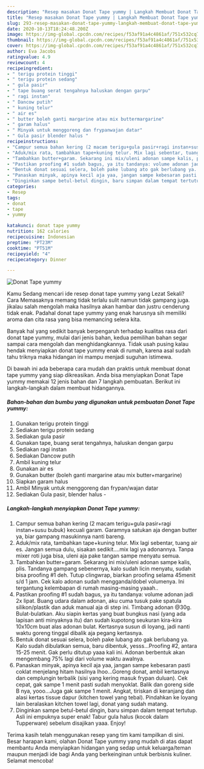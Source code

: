 ```yaml
---
description: "Resep masakan Donat Tape yummy | Langkah Membuat Donat Tape yummy Yang Enak Dan Lezat"
title: "Resep masakan Donat Tape yummy | Langkah Membuat Donat Tape yummy Yang Enak Dan Lezat"
slug: 293-resep-masakan-donat-tape-yummy-langkah-membuat-donat-tape-yummy-yang-enak-dan-lezat
date: 2020-10-13T18:24:48.200Z
image: https://img-global.cpcdn.com/recipes/f53af91a4c4861af/751x532cq70/donat-tape-yummy-foto-resep-utama.jpg
thumbnail: https://img-global.cpcdn.com/recipes/f53af91a4c4861af/751x532cq70/donat-tape-yummy-foto-resep-utama.jpg
cover: https://img-global.cpcdn.com/recipes/f53af91a4c4861af/751x532cq70/donat-tape-yummy-foto-resep-utama.jpg
author: Eva Jacobs
ratingvalue: 4.9
reviewcount: 4
recipeingredient:
- " terigu protein tinggi"
- " terigu protein sedang"
- " gula pasir"
- " tape buang serat tengahnya haluskan dengan garpu"
- " ragi instan"
- " Dancow putih"
- " kuning telur"
- " air es"
- " butter boleh ganti margarine atau mix buttermargarine"
- " garam halus"
- " Minyak untuk menggoreng dan frypanwajan datar"
- " Gula pasir blender halus "
recipeinstructions:
- "Campur semua bahan kering (2 macam terigu+gula pasir+ragi instan+susu bubuk) kecuali garam. Garamnya satukan aja dengan butter ya, biar gampang masukinnya nanti bareng."
- "Aduk/mix rata, tambahkan tape+kuning telur. Mix lagi sebentar, tuang air es. Jangan semua dulu, sisakan sedikit....mix lagi ya adonannya. Tanpa mixer roti juga bisa, uleni aja pake tangan sampe menyatu semua."
- "Tambahkan butter+garam. Sekarang ini mix/uleni adonan sampe kalis, plis. Tandanya gampang sebenernya, kalo sudah licin menyatu, sudah bisa proofing #1 deh. Tutup clingwrap, biarkan proofing selama 45menit s/d 1 jam. Cek kalo adonan sudah mengganda/dobel volumenya. Ini tergantung kelembapan di rumah masing-masing yaaah.."
- "Pastikan proofing #1 sudah bagus, ya itu tandanya: volume adonan jadi 2x lipat. Buang udara dalam adonan, aku cuma tusuk pake spatula silikon/plastik dan aduk manual aja di step ini. Timbang adonan @30g. Bulat-bulatkan. Aku siapin kertas yang buat bungkus nasi (yang ada lapisan anti minyaknya itu) dan sudah kupotong seukuran kira-kira 10x10cm buat alas adonan bulat. Kertasnya susun di loyang, jadi nanti waktu goreng tinggal dibalik aja pegang kertasnya."
- "Bentuk donat sesuai selera, boleh pake lubang ato gak berlubang ya. Kalo sudah dibulatkan semua, baru dibentuk, yesss...Proofing #2, antara 15-25 menit. Gak perlu ditutup yaaa kali ini. Adonan berbentuk akan mengembang 75% lagi dari volume waktu awalnya."
- "Panaskan minyak, apinya kecil aja yaa, jangan sampe kebesaran pasti coklat menjelang hitam hasilnya lhoo...Goreng donat, ambil kertasnya dan cemplungin terbalik (sisi yang kering masuk frypan duluan). Cek cepat, gak sampe 1 menit pasti sudah menyoklat. Balik dan goreng side B nya, yooo...Juga gak sampe 1 menit. Angkat, tiriskan di keranjang dan alasi kertas tissue dapur (kitchen towel yang tebal). Pindahkan ke loyang lain beralaskan kitchen towel lagi, donat yang sudah matang."
- "Dinginkan sampe betul-betul dingin, baru simpan dalam tempat tertutup. Asli ini empuknya super enak! Tabur gula halus (kocok dalam Tupperware) sebelum disajikan yaaa. Enjoy!"
categories:
- Resep
tags:
- donat
- tape
- yummy

katakunci: donat tape yummy 
nutrition: 162 calories
recipecuisine: Indonesian
preptime: "PT23M"
cooktime: "PT51M"
recipeyield: "4"
recipecategory: Dinner

---
```



![Donat Tape yummy](https://img-global.cpcdn.com/recipes/f53af91a4c4861af/751x532cq70/donat-tape-yummy-foto-resep-utama.jpg)

Kamu Sedang mencari ide resep donat tape yummy yang Lezat Sekali? Cara Memasaknya memang tidak terlalu sulit namun tidak gampang juga. jikalau salah mengolah maka hasilnya akan hambar dan justru cenderung tidak enak. Padahal donat tape yummy yang enak harusnya sih memiliki aroma dan cita rasa yang bisa memancing selera kita.



Banyak hal yang sedikit banyak berpengaruh terhadap kualitas rasa dari donat tape yummy, mulai dari jenis bahan, kedua pemilihan bahan segar sampai cara mengolah dan menghidangkannya. Tidak usah pusing kalau hendak menyiapkan donat tape yummy enak di rumah, karena asal sudah tahu triknya maka hidangan ini mampu menjadi suguhan istimewa.


Di bawah ini ada beberapa cara mudah dan praktis untuk membuat donat tape yummy yang siap dikreasikan. Anda bisa menyiapkan Donat Tape yummy memakai 12 jenis bahan dan 7 langkah pembuatan. Berikut ini langkah-langkah dalam membuat hidangannya.

<!--inarticleads1-->

##### Bahan-bahan dan bumbu yang digunakan untuk pembuatan Donat Tape yummy:

1. Gunakan  terigu protein tinggi
1. Sediakan  terigu protein sedang
1. Sediakan  gula pasir
1. Gunakan  tape, buang serat tengahnya, haluskan dengan garpu
1. Sediakan  ragi instan
1. Sediakan  Dancow putih
1. Ambil  kuning telur
1. Gunakan  air es
1. Gunakan  butter (boleh ganti margarine atau mix butter+margarine)
1. Siapkan  garam halus
1. Ambil  Minyak untuk menggoreng dan frypan/wajan datar
1. Sediakan  Gula pasir, blender halus -




<!--inarticleads2-->

##### Langkah-langkah menyiapkan Donat Tape yummy:

1. Campur semua bahan kering (2 macam terigu+gula pasir+ragi instan+susu bubuk) kecuali garam. Garamnya satukan aja dengan butter ya, biar gampang masukinnya nanti bareng.
1. Aduk/mix rata, tambahkan tape+kuning telur. Mix lagi sebentar, tuang air es. Jangan semua dulu, sisakan sedikit....mix lagi ya adonannya. Tanpa mixer roti juga bisa, uleni aja pake tangan sampe menyatu semua.
1. Tambahkan butter+garam. Sekarang ini mix/uleni adonan sampe kalis, plis. Tandanya gampang sebenernya, kalo sudah licin menyatu, sudah bisa proofing #1 deh. Tutup clingwrap, biarkan proofing selama 45menit s/d 1 jam. Cek kalo adonan sudah mengganda/dobel volumenya. Ini tergantung kelembapan di rumah masing-masing yaaah..
1. Pastikan proofing #1 sudah bagus, ya itu tandanya: volume adonan jadi 2x lipat. Buang udara dalam adonan, aku cuma tusuk pake spatula silikon/plastik dan aduk manual aja di step ini. Timbang adonan @30g. Bulat-bulatkan. Aku siapin kertas yang buat bungkus nasi (yang ada lapisan anti minyaknya itu) dan sudah kupotong seukuran kira-kira 10x10cm buat alas adonan bulat. Kertasnya susun di loyang, jadi nanti waktu goreng tinggal dibalik aja pegang kertasnya.
1. Bentuk donat sesuai selera, boleh pake lubang ato gak berlubang ya. Kalo sudah dibulatkan semua, baru dibentuk, yesss...Proofing #2, antara 15-25 menit. Gak perlu ditutup yaaa kali ini. Adonan berbentuk akan mengembang 75% lagi dari volume waktu awalnya.
1. Panaskan minyak, apinya kecil aja yaa, jangan sampe kebesaran pasti coklat menjelang hitam hasilnya lhoo...Goreng donat, ambil kertasnya dan cemplungin terbalik (sisi yang kering masuk frypan duluan). Cek cepat, gak sampe 1 menit pasti sudah menyoklat. Balik dan goreng side B nya, yooo...Juga gak sampe 1 menit. Angkat, tiriskan di keranjang dan alasi kertas tissue dapur (kitchen towel yang tebal). Pindahkan ke loyang lain beralaskan kitchen towel lagi, donat yang sudah matang.
1. Dinginkan sampe betul-betul dingin, baru simpan dalam tempat tertutup. Asli ini empuknya super enak! Tabur gula halus (kocok dalam Tupperware) sebelum disajikan yaaa. Enjoy!




Terima kasih telah menggunakan resep yang tim kami tampilkan di sini. Besar harapan kami, olahan Donat Tape yummy yang mudah di atas dapat membantu Anda menyiapkan hidangan yang sedap untuk keluarga/teman maupun menjadi ide bagi Anda yang berkeinginan untuk berbisnis kuliner. Selamat mencoba!
